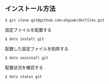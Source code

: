 ## インストール方法

```
$ git clone git@github.com:ohgiwk/dotfiles.git
```

設定ファイルを配置する

```
$ dots install git
```

配置した設定ファイルを削除する

```
$ dots uninstall git
```

配置状況を確認する

```
$ dots status git
```
